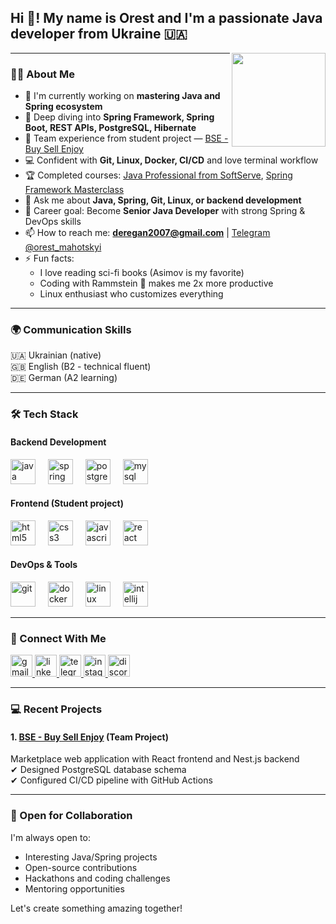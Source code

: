 <h2 align="left">Hi 👋! My name is Orest and I'm a passionate Java developer from Ukraine 🇺🇦</h2>


<img align="right" height="150" src="https://i.imgflip.com/65efzo.gif" />

---

### 🧑‍💻 About Me

- 🔭 I'm currently working on **mastering Java and Spring ecosystem**
- 🌱 Deep diving into **Spring Framework, Spring Boot, REST APIs, PostgreSQL, Hibernate**
- 👥 Team experience from student project — [BSE - Buy Sell Enjoy](https://github.com/rem1xed/BSE-frontend)
- 💻 Confident with **Git, Linux, Docker, CI/CD** and love terminal workflow
- 🏆 Completed courses: [Java Professional from SoftServe](), [Spring Framework Masterclass]()
- 💬 Ask me about **Java, Spring, Git, Linux, or backend development**
- 🎯 Career goal: Become **Senior Java Developer** with strong Spring & DevOps skills
- 📫 How to reach me: **deregan2007@gmail.com** | [Telegram @orest_mahotskyi]()
- ⚡ Fun facts:
  - I love reading sci-fi books (Asimov is my favorite)
  - Coding with Rammstein 🤘 makes me 2x more productive
  - Linux enthusiast who customizes everything

---

### 🌍 Communication Skills

🇺🇦 Ukrainian (native)  
🇬🇧 English (B2 - technical fluent)  
🇩🇪 German (A2 learning)

---

### 🛠️ Tech Stack

#### Backend Development
<div align="left">
  <img src="https://cdn.jsdelivr.net/gh/devicons/devicon/icons/java/java-original.svg" height="40" alt="java" />
  <img width="12" />
  <img src="https://cdn.jsdelivr.net/gh/devicons/devicon/icons/spring/spring-original.svg" height="40" alt="spring" />
  <img width="12" />
  <img src="https://cdn.jsdelivr.net/gh/devicons/devicon/icons/postgresql/postgresql-original.svg" height="40" alt="postgresql" />
  <img width="12" />
  <img src="https://cdn.jsdelivr.net/gh/devicons/devicon/icons/mysql/mysql-original.svg" height="40" alt="mysql" />
</div>

#### Frontend (Student project)
<div align="left">
  <img src="https://cdn.jsdelivr.net/gh/devicons/devicon/icons/html5/html5-original.svg" height="40" alt="html5" />
  <img width="12" />
  <img src="https://cdn.jsdelivr.net/gh/devicons/devicon/icons/css3/css3-original.svg" height="40" alt="css3" />
  <img width="12" />
  <img src="https://cdn.jsdelivr.net/gh/devicons/devicon/icons/javascript/javascript-original.svg" height="40" alt="javascript" />
  <img width="12" />
  <img src="https://cdn.jsdelivr.net/gh/devicons/devicon/icons/react/react-original.svg" height="40" alt="react" />
</div>

#### DevOps & Tools
<div align="left">
  <img src="https://cdn.jsdelivr.net/gh/devicons/devicon/icons/git/git-original.svg" height="40" alt="git" />
  <img width="12" />
  <img src="https://cdn.jsdelivr.net/gh/devicons/devicon/icons/docker/docker-original.svg" height="40" alt="docker" />
  <img width="12" />
  <img src="https://cdn.jsdelivr.net/gh/devicons/devicon/icons/linux/linux-original.svg" height="40" alt="linux" />
  <img width="12" />
  <img src="https://cdn.jsdelivr.net/gh/devicons/devicon/icons/intellij/intellij-original.svg" height="40" alt="intellij" />
</div>

---

### 📡 Connect With Me

<div align="left">
  <a href="mailto:deregan2007@gmail.com">
    <img src="https://img.shields.io/static/v1?message=Gmail&logo=gmail&label=&color=D14836&logoColor=white&labelColor=&style=for-the-badge" height="35" alt="gmail" />
  </a>
  <a href="https://www.linkedin.com/in/orest-mahotskyi-66082b27a/" target="_blank">
    <img src="https://img.shields.io/static/v1?message=LinkedIn&logo=linkedin&label=&color=0077B5&logoColor=white&labelColor=&style=for-the-badge" height="35" alt="linkedin" />
  </a>
  <a href="https://t.me/orest_mahotskyi" target="_blank">
    <img src="https://img.shields.io/static/v1?message=Telegram&logo=telegram&label=&color=2CA5E0&logoColor=white&labelColor=&style=for-the-badge" height="35" alt="telegram" />
  </a>
  <a href="https://instagram.com/orest_magotskyi" target="_blank">
    <img src="https://img.shields.io/static/v1?message=Instagram&logo=instagram&label=&color=E4405F&logoColor=white&labelColor=&style=for-the-badge" height="35" alt="instagram" />
  </a>
  <a href="https://discord.gg/544195983916138526" target="_blank">
    <img src="https://img.shields.io/static/v1?message=Discord&logo=discord&label=&color=7289DA&logoColor=white&labelColor=&style=for-the-badge" height="35" alt="discord" />
  </a>
</div>

---

### 💻 Recent Projects

#### 1. [BSE - Buy Sell Enjoy](https://github.com/rem1xed/BSE-frontend) (Team Project)
Marketplace web application with React frontend and Nest.js backend  
✔ Designed PostgreSQL database schema  
✔ Configured CI/CD pipeline with GitHub Actions

---

### 🤝 Open for Collaboration

I'm always open to:
- Interesting Java/Spring projects
- Open-source contributions
- Hackathons and coding challenges
- Mentoring opportunities

Let's create something amazing together!
